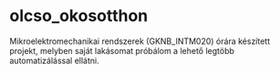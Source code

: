 # olcso_okosotthon
Mikroelektromechanikai rendszerek (GKNB_INTM020) órára készített projekt, melyben saját lakásomat próbálom a lehető legtöbb automatizálással ellátni.
